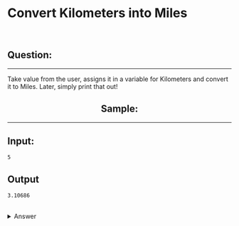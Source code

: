 # Convert Kilometers into Miles

<br>
<h2>Question:</h2>
<hr>
Take value from the user, assigns it in a variable for Kilometers and convert it to Miles. Later, simply print that out!
<br>
<h2 align = "center">Sample:</h2>
<hr>
<h2>Input:</h2>

~~~
5
~~~


<h2>Output</h2>


~~~
3.10686
~~~


<br>


<details>
<summary> Answer </summary>
<br>

[Check the direct answer from here!](answer.py)

</details>

